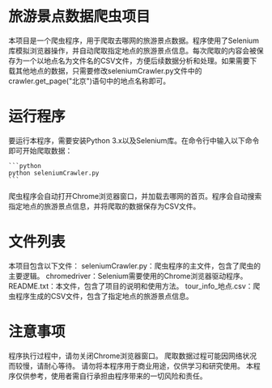 # 旅游景点数据爬虫项目
本项目是一个爬虫程序，用于爬取去哪网的旅游景点数据。程序使用了Selenium库模拟浏览器操作，并自动爬取指定地点的旅游景点信息。每次爬取的内容会被保存为一个以地点名为文件名的CSV文件，方便后续数据分析和处理。如果需要下载其他地点的数据，只需要修改seleniumCrawler.py文件中的crawler.get_page("北京")语句中的地点名称即可。

# 运行程序
要运行本程序，需要安装Python 3.x以及Selenium库。在命令行中输入以下命令即可开始爬取数据：
    
    ```python
    python seleniumCrawler.py
    ```
爬虫程序会自动打开Chrome浏览器窗口，并加载去哪网的首页。程序会自动搜索指定地点的旅游景点信息，并将爬取的数据保存为CSV文件。

# 文件列表
本项目包含以下文件：
seleniumCrawler.py：爬虫程序的主文件，包含了爬虫的主要逻辑。
chromedriver：Selenium需要使用的Chrome浏览器驱动程序。
README.txt：本文件，包含了项目的说明和使用方法。
tour_info_地点.csv：爬虫程序生成的CSV文件，包含了指定地点的旅游景点信息。

# 注意事项
程序执行过程中，请勿关闭Chrome浏览器窗口。
爬取数据过程可能因网络状况而较慢，请耐心等待。
请勿将本程序用于商业用途，仅供学习和研究使用。
本程序仅供参考，使用者需自行承担由程序带来的一切风险和责任。